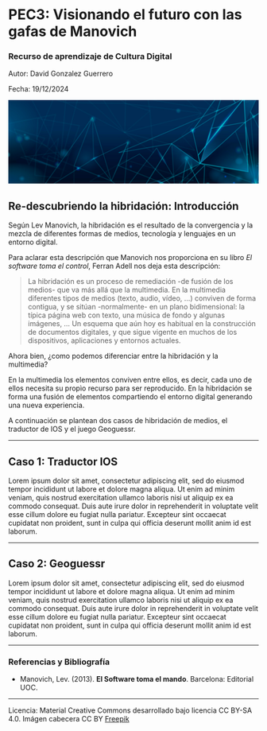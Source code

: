 # PEC3: Visionando el futuro con las gafas de Manovich 

### Recurso de aprendizaje de Cultura Digital 


Autor: David Gonzalez Guerrero


Fecha: 19/12/2024


![header tech](https://github.com/Davidgg93/PEC3_Manovich_Reloaded/blob/main/cabecera.jpg?raw=true)


## Re-descubriendo la hibridación: Introducción


Según Lev Manovich, la hibridación es el resultado de la convergencia y la mezcla de diferentes formas de medios, tecnología y lenguajes en un entorno digital.

Para aclarar esta descripción que Manovich nos proporciona en su libro *El software toma el control*, Ferran Adell nos deja esta descripción:

> La hibridación es un proceso de remediación -de fusión de los medios- que va más allá que la multimedia. En la multimedia diferentes tipos de medios (texto, audio, vídeo, …) conviven de forma contigua, y se sitúan -normalmente- en un plano bidimensional: la típica página web con texto, una música de fondo y algunas imágenes, … Un esquema que aún hoy es habitual en la construcción de documentos digitales, y que sigue vigente en muchos de los dispositivos, aplicaciones y entornos actuales.

Ahora bien, ¿como podemos diferenciar entre la hibridación y la multimedia?

En la multimedia los elementos conviven entre ellos, es decir, cada uno de ellos necesita su propìo recurso para ser reproducido. En la hibridación se forma una fusión de elementos compartiendo el entorno digital generando una nueva experiencia.

A continuación se plantean dos casos de hibridación de medios, el traductor de IOS y el juego Geoguessr.

----------

## Caso 1: Traductor IOS

Lorem ipsum dolor sit amet, consectetur adipiscing elit, sed do eiusmod tempor incididunt ut labore et dolore magna aliqua. Ut enim ad minim veniam, quis nostrud exercitation ullamco laboris nisi ut aliquip ex ea commodo consequat. Duis aute irure dolor in reprehenderit in voluptate velit esse cillum dolore eu fugiat nulla pariatur. Excepteur sint occaecat cupidatat non proident, sunt in culpa qui officia deserunt mollit anim id est laborum.

----------

## Caso 2: Geoguessr

Lorem ipsum dolor sit amet, consectetur adipiscing elit, sed do eiusmod tempor incididunt ut labore et dolore magna aliqua. Ut enim ad minim veniam, quis nostrud exercitation ullamco laboris nisi ut aliquip ex ea commodo consequat. Duis aute irure dolor in reprehenderit in voluptate velit esse cillum dolore eu fugiat nulla pariatur. Excepteur sint occaecat cupidatat non proident, sunt in culpa qui officia deserunt mollit anim id est laborum.

----------

### Referencias y Bibliografía

* Manovich, Lev. (2013). **El Software toma el mando**. Barcelona: Editorial UOC. 


----

Licencia: Material Creative Commons desarrollado bajo licencia CC BY-SA 4.0. Imágen cabecera CC BY [Freepik](https://freepik.es)
